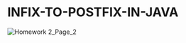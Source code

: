 # INFIX-TO-POSTFIX-IN-JAVA
![Homework 2_Page_2](https://user-images.githubusercontent.com/96598884/210268851-d7188658-b441-4514-8416-efe2986c923e.jpg)
